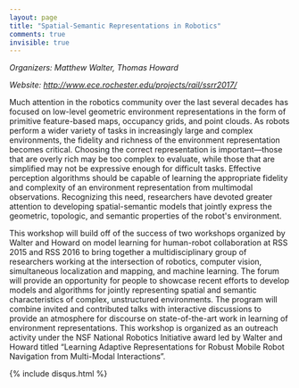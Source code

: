 ```yaml
---
layout: page
title: "Spatial-Semantic Representations in Robotics"
comments: true
invisible: true
---
```


<p class="text-left"><i>Organizers: Matthew Walter, Thomas Howard</i></p>
<p class="text-left"><i>Website: <a href="http://www.ece.rochester.edu/projects/rail/ssrr2017/">http://www.ece.rochester.edu/projects/rail/ssrr2017/</a></i></p>


<p>
Much attention in the robotics community over the last several decades has focused on low-level geometric environment
representations in the form of primitive feature-based maps, occupancy grids, and point clouds. As
robots perform a wider variety of tasks in increasingly large and complex environments, the fidelity and richness
of the environment representation becomes critical. Choosing the correct representation is important—those that
are overly rich may be too complex to evaluate, while those that are simplified may not be expressive enough for
difficult tasks. Effective perception algorithms should be capable of learning the appropriate fidelity and complexity
of an environment representation from multimodal observations. Recognizing this need, researchers have
devoted greater attention to developing spatial-semantic models that jointly express the geometric, topologic, and
semantic properties of the robot's environment.
</p>

<p>
This workshop will build off of the success of two workshops organized by Walter and Howard on model
learning for human-robot collaboration at RSS 2015 and RSS 2016 to bring together a multidisciplinary group of
researchers working at the intersection of robotics, computer vision, simultaneous localization and mapping, and
machine learning. The forum will provide an opportunity for people to showcase recent efforts to develop models
and algorithms for jointly representing spatial and semantic characteristics of complex, unstructured environments.
The program will combine invited and contributed talks with interactive discussions to provide an atmosphere for
discourse on state-of-the-art work in learning of environment representations. This workshop is organized as an
outreach activity under the NSF National Robotics Initiative award led by Walter and Howard titled “Learning
Adaptive Representations for Robust Mobile Robot Navigation from Multi-Modal Interactions”.
</p>



{% include disqus.html %}